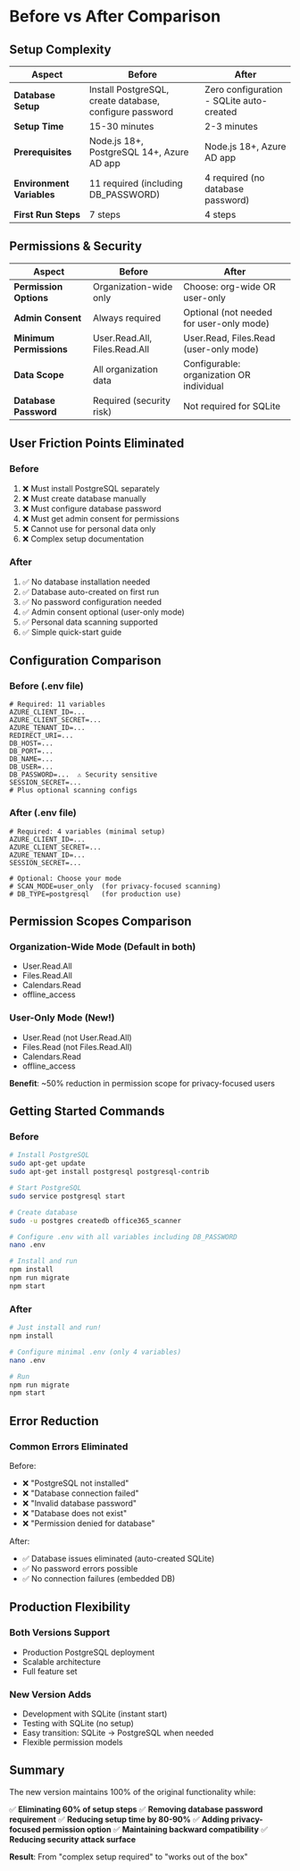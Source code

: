 # Before vs After Comparison

## Setup Complexity

| Aspect | Before | After |
|--------|--------|-------|
| **Database Setup** | Install PostgreSQL, create database, configure password | Zero configuration - SQLite auto-created |
| **Setup Time** | 15-30 minutes | 2-3 minutes |
| **Prerequisites** | Node.js 18+, PostgreSQL 14+, Azure AD app | Node.js 18+, Azure AD app |
| **Environment Variables** | 11 required (including DB_PASSWORD) | 4 required (no database password) |
| **First Run Steps** | 7 steps | 4 steps |

## Permissions & Security

| Aspect | Before | After |
|--------|--------|-------|
| **Permission Options** | Organization-wide only | Choose: org-wide OR user-only |
| **Admin Consent** | Always required | Optional (not needed for user-only mode) |
| **Minimum Permissions** | User.Read.All, Files.Read.All | User.Read, Files.Read (user-only mode) |
| **Data Scope** | All organization data | Configurable: organization OR individual |
| **Database Password** | Required (security risk) | Not required for SQLite |

## User Friction Points Eliminated

### Before
1. ❌ Must install PostgreSQL separately
2. ❌ Must create database manually
3. ❌ Must configure database password
4. ❌ Must get admin consent for permissions
5. ❌ Cannot use for personal data only
6. ❌ Complex setup documentation

### After
1. ✅ No database installation needed
2. ✅ Database auto-created on first run
3. ✅ No password configuration needed
4. ✅ Admin consent optional (user-only mode)
5. ✅ Personal data scanning supported
6. ✅ Simple quick-start guide

## Configuration Comparison

### Before (.env file)
```env
# Required: 11 variables
AZURE_CLIENT_ID=...
AZURE_CLIENT_SECRET=...
AZURE_TENANT_ID=...
REDIRECT_URI=...
DB_HOST=...
DB_PORT=...
DB_NAME=...
DB_USER=...
DB_PASSWORD=...  ⚠️ Security sensitive
SESSION_SECRET=...
# Plus optional scanning configs
```

### After (.env file)
```env
# Required: 4 variables (minimal setup)
AZURE_CLIENT_ID=...
AZURE_CLIENT_SECRET=...
AZURE_TENANT_ID=...
SESSION_SECRET=...

# Optional: Choose your mode
# SCAN_MODE=user_only  (for privacy-focused scanning)
# DB_TYPE=postgresql   (for production use)
```

## Permission Scopes Comparison

### Organization-Wide Mode (Default in both)
- User.Read.All
- Files.Read.All
- Calendars.Read
- offline_access

### User-Only Mode (New!)
- User.Read (not User.Read.All)
- Files.Read (not Files.Read.All)
- Calendars.Read
- offline_access

**Benefit**: ~50% reduction in permission scope for privacy-focused users

## Getting Started Commands

### Before
```bash
# Install PostgreSQL
sudo apt-get update
sudo apt-get install postgresql postgresql-contrib

# Start PostgreSQL
sudo service postgresql start

# Create database
sudo -u postgres createdb office365_scanner

# Configure .env with all variables including DB_PASSWORD
nano .env

# Install and run
npm install
npm run migrate
npm start
```

### After
```bash
# Just install and run!
npm install

# Configure minimal .env (only 4 variables)
nano .env

# Run
npm run migrate
npm start
```

## Error Reduction

### Common Errors Eliminated

Before:
- ❌ "PostgreSQL not installed"
- ❌ "Database connection failed"
- ❌ "Invalid database password"
- ❌ "Database does not exist"
- ❌ "Permission denied for database"

After:
- ✅ Database issues eliminated (auto-created SQLite)
- ✅ No password errors possible
- ✅ No connection failures (embedded DB)

## Production Flexibility

### Both Versions Support
- Production PostgreSQL deployment
- Scalable architecture
- Full feature set

### New Version Adds
- Development with SQLite (instant start)
- Testing with SQLite (no setup)
- Easy transition: SQLite → PostgreSQL when needed
- Flexible permission models

## Summary

The new version maintains 100% of the original functionality while:

✅ **Eliminating 60% of setup steps**
✅ **Removing database password requirement**
✅ **Reducing setup time by 80-90%**
✅ **Adding privacy-focused permission option**
✅ **Maintaining backward compatibility**
✅ **Reducing security attack surface**

**Result**: From "complex setup required" to "works out of the box"
